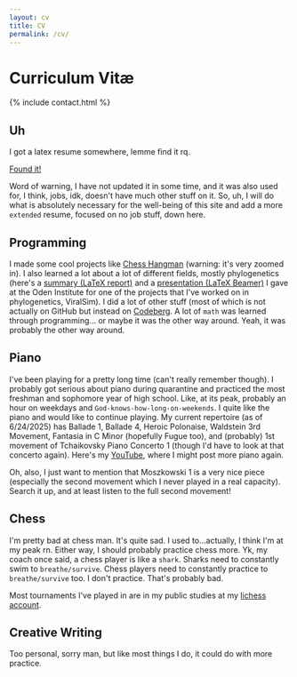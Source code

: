 ```yaml
---
layout: cv
title: CV
permalink: /cv/
---
```


# Curriculum Vitæ

{% include contact.html %}

## Uh

I got a latex resume somewhere, lemme find it rq.

<a href="/assets/files/2_Page_Resume.pdf" target="_blank">Found it!</a>

Word of warning, I have not updated it in some time, and it was also used for, I think, jobs, idk, doesn't have much other stuff on it. So, uh, I will do what is absolutely necessary for the well-being of this site and add a more `extended` resume, focused on no job stuff, down here.

## Programming
I made some cool projects like <a href="/webProjects/chessHangman/index.html" target="_blank">Chess Hangman</a> (warning: it's very zoomed in). I also learned a lot about a lot of different fields, mostly phylogenetics (here's a <a href="/assets/files/ViralSim_Report.pdf" target="_blank">summary (LaTeX report)</a> and a <a href="/assets/files/BenjaminCai_Oden_Presentation.pdf" target="_blank">presentation (LaTeX Beamer)</a> I gave at the Oden Institute for one of the projects that I've worked on in phylogenetics, ViralSim). I did a lot of other stuff (most of which is not actually on GitHub but instead on <a href="https://codeberg.org/melthorm" target="_blank">Codeberg</a>. A lot of `math` was learned through programming... or maybe it was the other way around. Yeah, it was probably the other way around.

## Piano
I've been playing for a pretty long time (can't really remember though). I probably got serious about piano during quarantine and practiced the most freshman and sophomore year of high school. Like, at its peak, probably an hour on weekdays and `God-knows-how-long-on-weekends`. I quite like the piano and would like to continue playing. My current repertoire (as of 6/24/2025) has Ballade 1, Ballade 4, Heroic Polonaise, Waldstein 3rd Movement, Fantasia in C Minor (hopefully Fugue too), and (probably) 1st movement of Tchaikovsky Piano Concerto 1 (though I'd have to look at that concerto again). Here's my <a href="https://www.youtube.com/@BenjaminCai" target="_blank">YouTube</a>, where I might post more piano again.

Oh, also, I just want to mention that Moszkowski 1 is a very nice piece (especially the second movement which I never played in a real capacity). Search it up, and at least listen to the full second movement!

## Chess
I'm pretty bad at chess man. It's quite sad. I used to...actually, I think I'm at my peak rn. Either way, I should probably practice chess more. Yk, my coach once said, a chess player is like a `shark`. Sharks need to constantly swim to `breathe/survive`. Chess players need to constantly practice to `breathe/survive` too. I don't practice. That's probably bad.

Most tournaments I've played in are in my public studies at my <a href="https://lichess.org/@/TurboCompass" target="_blank">lichess account</a>.

## Creative Writing
Too personal, sorry man, but like most things I do, it could do with more practice.
